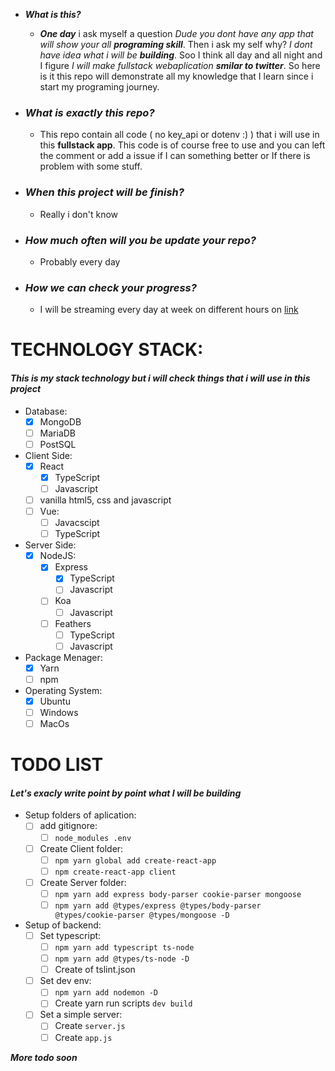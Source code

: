* ***What is this?***

  * ***One day*** i ask myself a question _Dude you dont have any app that will show your all **programing skill**_. Then i ask my self why? _I dont have idea what i will be **building**_. Soo I think all day and all night and I figure _I will make fullstack webaplication **smilar to twitter**_. So here is it this repo will demonstrate all my knowledge that I learn since i start my programing journey.

* ### ***What is exactly this repo?***

  * This repo contain all code ( no key_api or dotenv :) ) that i will use in this **fullstack app**. This code is of course free to use and you can left the comment or add a issue if I can something better or If there is problem with some stuff.
  
* ### ***When this project will be finish?***
  * Really i don't know 
  
* ### ***How much often will you be update your repo?***
  * Probably every day

* ### ***How we can check your progress?***
  * I will be streaming every day at week on different hours on [link](https://www.twitch.tv/kamio90)

# TECHNOLOGY STACK:
#### _This is my stack technology but i will check things that i will use in this project_
* Database: 
  * [x] MongoDB
  * [ ] MariaDB
  * [ ] PostSQL
* Client Side:
  * [x] React
    * [x] TypeScript
    * [ ] Javascript
  * [ ] vanilla html5, css and javascript
  * [ ] Vue:
    * [ ] Javacscipt
    * [ ] TypeScript
* Server Side:
  * [x] NodeJS:
    * [x] Express
      * [x] TypeScript
      * [ ] Javascript
    * [ ] Koa
      * [ ] Javascript
    * [ ] Feathers
      * [ ] TypeScript
      * [ ] Javascript
* Package Menager:
  * [x] Yarn
  * [ ] npm
* Operating System:
  * [x] Ubuntu
  * [ ] Windows
  * [ ] MacOs

# TODO LIST
#### _Let's exacly write point by point what I will be building_

* Setup folders of aplication:
  * [ ] add gitignore:
    * [ ] ```node_modules .env```
  * [ ] Create Client folder:
    * [ ] ```npm yarn global add create-react-app ```
    * [ ] ```npm create-react-app client ```
  * [ ] Create Server folder:
    * [ ] ```npm yarn add express body-parser cookie-parser mongoose ```
    * [ ] ```npm yarn add @types/express @types/body-parser @types/cookie-parser @types/mongoose -D ```
* Setup of backend:
  * [ ] Set typescript:
    * [ ] ```npm yarn add typescript ts-node ```
    * [ ] ```npm yarn add @types/ts-node -D ```
    * [ ] Create of tslint.json
  * [ ] Set dev env:
    * [ ] ```npm yarn add nodemon -D ```
    * [ ] Create yarn run scripts ``` dev build ```
  * [ ] Set a simple server:
    * [ ]  Create ``` server.js ```
    * [ ] Create ``` app.js ```
    
***More todo soon***
